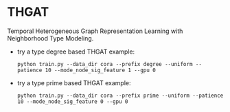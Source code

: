# THGAT
Temporal Heterogeneous Graph Representation Learning with Neighborhood Type Modeling.

- try a type degree based THGAT example:

   `python train.py --data_dir cora --prefix degree --uniform --patience 10 --mode_node_sig_feature 1 --gpu 0`
   
- try a type prime based THGAT example:

   `python train.py --data_dir cora --prefix prime --uniform --patience 10 --mode_node_sig_feature 0 --gpu 0`
